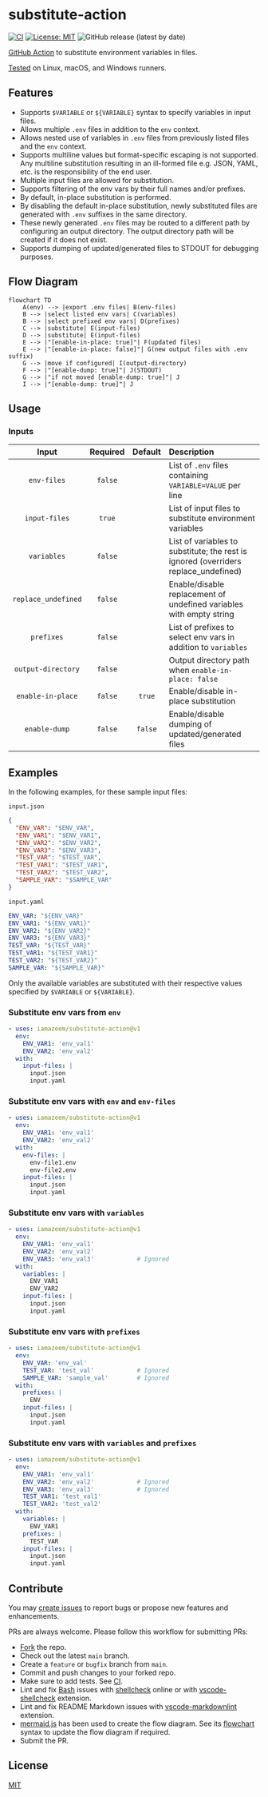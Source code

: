 # substitute-action

[![CI](https://github.com/iamazeem/substitute-action/actions/workflows/ci.yml/badge.svg?branch=main)](https://github.com/iamAzeem/substitute-action/actions/workflows/ci.yml)
[![License: MIT](https://img.shields.io/badge/license-MIT-darkgreen.svg?style=flat-square)](https://github.com/iamAzeem/substitute-action/blob/master/LICENSE)
![GitHub release (latest by date)](https://img.shields.io/github/v/release/iamAzeem/substitute-action?style=flat-square)

[GitHub Action](https://docs.github.com/en/actions) to substitute environment
variables in files.

[Tested](.github/workflows/ci.yml) on Linux, macOS, and Windows runners.

## Features

- Supports `$VARIABLE` or `${VARIABLE}` syntax to specify variables in input
  files.
- Allows multiple `.env` files in addition to the `env` context.
- Allows nested use of variables in `.env` files from previously listed files
  and the `env` context.
- Supports multiline values but format-specific escaping is not supported. Any
  multiline substitution resulting in an ill-formed file e.g. JSON, YAML, etc.
  is the responsibility of the end user.
- Multiple input files are allowed for substitution.
- Supports filtering of the env vars by their full names and/or prefixes.
- By default, in-place substitution is performed.
- By disabling the default in-place substitution, newly substituted files are
  generated with `.env` suffixes in the same directory.
- These newly generated `.env` files may be routed to a different path by
  configuring an output directory. The output directory path will be created if
  it does not exist.
- Supports dumping of updated/generated files to STDOUT for debugging purposes.

## Flow Diagram

```mermaid
flowchart TD
    A(env) --> |export .env files| B(env-files)
    B --> |select listed env vars| C(variables)
    B --> |select prefixed env vars| D(prefixes)
    C --> |substitute| E(input-files)
    D --> |substitute| E(input-files)
    E --> |"[enable-in-place: true]"| F(updated files)
    E --> |"[enable-in-place: false]"| G(new output files with .env suffix)
    G --> |move if configured| I(output-directory)
    F --> |"[enable-dump: true]"| J(STDOUT)
    G --> |"if not moved [enable-dump: true]"| J
    I --> |"[enable-dump: true]"| J
```

## Usage

### Inputs

|       Input        | Required | Default | Description                                                                         |
| :----------------: | :------: | :-----: | :-----------------------------------------------------------------------------------|
|    `env-files`     | `false`  |         | List of `.env` files containing `VARIABLE=VALUE` per line                           |
|   `input-files`    |  `true`  |         | List of input files to substitute environment variables                             |
|    `variables`     | `false`  |         | List of variables to substitute; the rest is ignored (overriders replace_undefined) |
| `replace_undefined`| `false`  |         | Enable/disable replacement of undefined variables with empty string                 |
|     `prefixes`     | `false`  |         | List of prefixes to select env vars in addition to `variables`                      |
| `output-directory` | `false`  |         | Output directory path when `enable-in-place: false`                                 |
| `enable-in-place`  | `false`  | `true`  | Enable/disable in-place substitution                                                |
|   `enable-dump`    | `false`  | `false` | Enable/disable dumping of updated/generated files                                   |

## Examples

In the following examples, for these sample input files:

`input.json`

```json
{
  "ENV_VAR": "$ENV_VAR",
  "ENV_VAR1": "$ENV_VAR1",
  "ENV_VAR2": "$ENV_VAR2",
  "ENV_VAR3": "$ENV_VAR3",
  "TEST_VAR": "$TEST_VAR",
  "TEST_VAR1": "$TEST_VAR1",
  "TEST_VAR2": "$TEST_VAR2",
  "SAMPLE_VAR": "$SAMPLE_VAR"
}
```

`input.yaml`

```yaml
ENV_VAR: "${ENV_VAR}"
ENV_VAR1: "${ENV_VAR1}"
ENV_VAR2: "${ENV_VAR2}"
ENV_VAR3: "${ENV_VAR3}"
TEST_VAR: "${TEST_VAR}"
TEST_VAR1: "${TEST_VAR1}"
TEST_VAR2: "${TEST_VAR2}"
SAMPLE_VAR: "${SAMPLE_VAR}"
```

Only the available variables are substituted with their respective values
specified by `$VARIABLE` or `${VARIABLE}`.

### Substitute env vars from `env`

```yml
- uses: iamazeem/substitute-action@v1
  env:
    ENV_VAR1: 'env_val1'
    ENV_VAR2: 'env_val2'
  with:
    input-files: |
      input.json
      input.yaml
```

### Substitute env vars with `env` and `env-files`

```yml
- uses: iamazeem/substitute-action@v1
  env:
    ENV_VAR1: 'env_val1'
    ENV_VAR2: 'env_val2'
  with:
    env-files: |
      env-file1.env
      env-file2.env
    input-files: |
      input.json
      input.yaml
```

### Substitute env vars with `variables`

```yml
- uses: iamazeem/substitute-action@v1
  env:
    ENV_VAR1: 'env_val1'
    ENV_VAR2: 'env_val2'
    ENV_VAR3: 'env_val3'            # Ignored
  with:
    variables: |
      ENV_VAR1
      ENV_VAR2
    input-files: |
      input.json
      input.yaml
```

### Substitute env vars with `prefixes`

```yml
- uses: iamazeem/substitute-action@v1
  env:
    ENV_VAR: 'env_val'
    TEST_VAR: 'test_val'            # Ignored
    SAMPLE_VAR: 'sample_val'        # Ignored
  with:
    prefixes: |
      ENV
    input-files: |
      input.json
      input.yaml
```

### Substitute env vars with `variables` and `prefixes`

```yml
- uses: iamazeem/substitute-action@v1
  env:
    ENV_VAR1: 'env_val1'
    ENV_VAR2: 'env_val2'            # Ignored
    ENV_VAR3: 'env_val3'            # Ignored
    TEST_VAR1: 'test_val1'
    TEST_VAR2: 'test_val2'
  with:
    variables: |
      ENV_VAR1
    prefixes: |
      TEST_VAR
    input-files: |
      input.json
      input.yaml
```

## Contribute

You may [create
issues](https://github.com/iamazeem/substitute-action/issues/new/choose) to report
bugs or propose new features and enhancements.

PRs are always welcome. Please follow this workflow for submitting PRs:

- [Fork](https://github.com/iamazeem/substitute-action/fork) the repo.
- Check out the latest `main` branch.
- Create a `feature` or `bugfix` branch from `main`.
- Commit and push changes to your forked repo.
- Make sure to add tests. See [CI](./.github/workflows/ci.yml).
- Lint and fix
  [Bash](https://www.gnu.org/savannah-checkouts/gnu/bash/manual/bash.html)
  issues with [shellcheck](https://www.shellcheck.net/) online or with
  [vscode-shellcheck](https://github.com/vscode-shellcheck/vscode-shellcheck)
  extension.
- Lint and fix README Markdown issues with
  [vscode-markdownlint](https://github.com/DavidAnson/vscode-markdownlint)
  extension.
- [mermaid.js](https://mermaid.js.org/) has been used to create the flow
  diagram. See its [flowchart](https://mermaid.js.org/syntax/flowchart.html)
  syntax to update the flow diagram if required.
- Submit the PR.

## License

[MIT](LICENSE)
